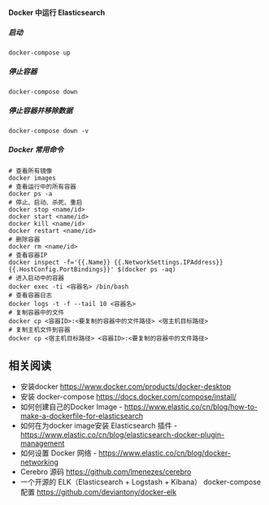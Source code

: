 #### Docker 中运行 Elasticsearch

##### 启动

```
docker-compose up
```

##### 停止容器

```
docker-compose down
```

##### 停止容器并移除数据

```
docker-compose down -v
```

##### Docker 常用命令

```
# 查看所有镜像
docker images
# 查看运行中的所有容器
docker ps -a
# 停止、启动、杀死、重启
docker stop <name/id>
docker start <name/id>
docker kill <name/id>
docker restart <name/id>
# 删除容器
docker rm <name/id>
# 查看容器IP
docker inspect -f='{{.Name}} {{.NetworkSettings.IPAddress}} {{.HostConfig.PortBindings}}' $(docker ps -aq)
# 进入启动中的容器
docker exec -ti <容器名> /bin/bash
# 查看容器日志
docker logs -t -f --tail 10 <容器名>
# 复制容器中的文件
docker cp <容器ID>:<要复制的容器中的文件路径> <宿主机目标路径>
# 复制主机文件到容器
docker cp <宿主机目标路径> <容器ID>:<要复制的容器中的文件路径>
```

## 相关阅读

- 安装docker https://www.docker.com/products/docker-desktop
- 安装 docker-compose https://docs.docker.com/compose/install/
- 如何创建自己的Docker Image - https://www.elastic.co/cn/blog/how-to-make-a-dockerfile-for-elasticsearch
- 如何在为docker image安装 Elasticsearch 插件 - https://www.elastic.co/cn/blog/elasticsearch-docker-plugin-management
- 如何设置 Docker 网络 - https://www.elastic.co/cn/blog/docker-networking
- Cerebro 源码 https://github.com/lmenezes/cerebro
- 一个开源的 ELK（Elasticsearch + Logstash + Kibana） docker-compose 配置 https://github.com/deviantony/docker-elk
